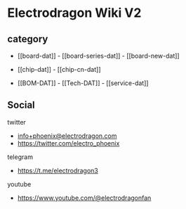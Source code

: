 
# Electrodragon Wiki V2 


## category 

- [[board-dat]] - [[board-series-dat]] - [[board-new-dat]]

- [[chip-dat]] - [[chip-cn-dat]]
  
- [[BOM-DAT]] - [[Tech-DAT]] - [[service-dat]]


## Social 

twitter
- info+phoenix@electrodragon.com
- https://twitter.com/electro_phoenix
  
telegram
- https://t.me/electrodragon3
  
youtube 
- https://www.youtube.com/@electrodragonfan



